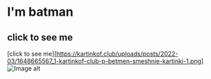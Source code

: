 # I'm batman


## click to see me
[click to see me][https://kartinkof.club/uploads/posts/2022-03/1648665567_1-kartinkof-club-p-betmen-smeshnie-kartinki-1.png]
![Image alt](https://kartinkof.club/uploads/posts/2022-03/1648665567_1-kartinkof-club-p-betmen-smeshnie-kartinki-1.png)
